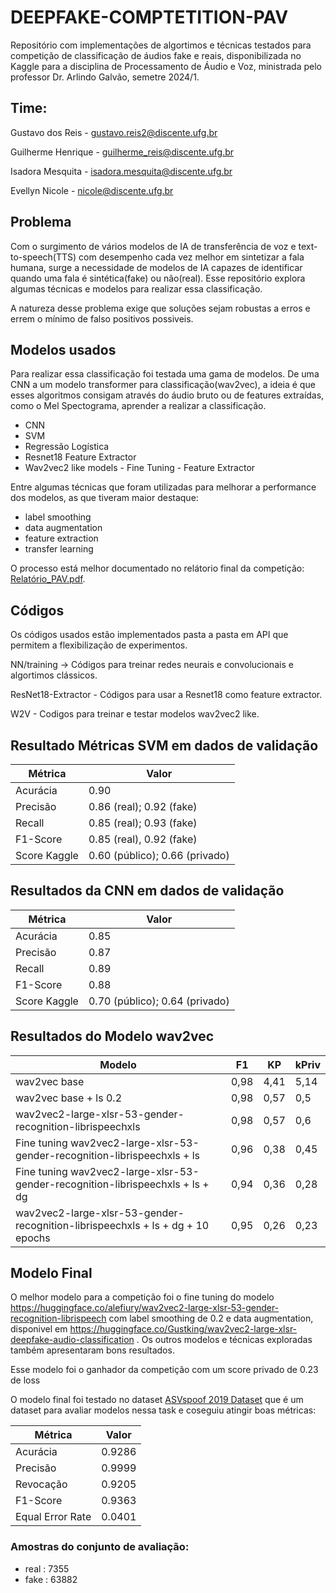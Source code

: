 # DEEPFAKE-COMPTETITION-PAV

Repositório com implementações de algortimos e técnicas testados para competição de classificação de áudios fake e reais, disponibilizada no Kaggle para a disciplina de Processamento de Áudio e Voz, ministrada pelo professor Dr. Arlindo Galvão, semetre 2024/1.

## Time:

Gustavo dos Reis - gustavo.reis2@discente.ufg.br

Guilherme Henrique - guilherme_reis@discente.ufg.br

Isadora Mesquita - isadora.mesquita@discente.ufg.br

Evellyn Nicole - nicole@discente.ufg.br

## Problema

Com o surgimento de vários modelos de IA de transferência de voz e text-to-speech(TTS) com desempenho cada vez melhor em sintetizar a fala humana, surge a necessidade de modelos de IA capazes de identificar quando uma fala é sintética(fake) ou não(real). Esse repositório explora algumas técnicas e modelos para realizar essa classificação.

A natureza desse problema exige que soluções sejam robustas a erros e errem o mínimo de falso positivos possiveis.

## Modelos usados
Para realizar essa classificação foi testada uma gama de modelos. De uma CNN a um modelo transformer para classificação(wav2vec), a ideia é que esses algoritmos consigam através do áudio bruto ou de features extraídas, como o Mel Spectograma, aprender a realizar a classificação.

* CNN
* SVM
* Regressão Logística
* Resnet18 Feature Extractor
* Wav2vec2 like models - Fine Tuning - Feature Extractor


Entre algumas técnicas que foram utilizadas para melhorar a performance dos modelos, as que tiveram maior destaque:
* label smoothing
* data augmentation
* feature extraction
* transfer learning

O processo está melhor documentado no relátorio final da competição: [Relatório_PAV.pdf](Relatório_PAV.pdf).

## Códigos

Os códigos usados estão implementados pasta a pasta em API que permitem a flexibilização de experimentos.

NN/training -> Códigos para treinar redes neurais e convolucionais e algortimos clássicos.

ResNet18-Extractor - Códigos para usar a Resnet18 como feature extractor.

W2V - Codigos para treinar e testar modelos wav2vec2 like.


## Resultado Métricas SVM em dados de validação

| Métrica        | Valor                            |
| -------------- | -------------------------------- |
| Acurácia       | 0.90                             |
| Precisão       | 0.86 (real); 0.92 (fake)         |
| Recall         | 0.85 (real); 0.93 (fake)         |
| F1-Score       | 0.85 (real), 0.92 (fake)         |
| Score Kaggle   | 0.60 (público); 0.66 (privado)   |

##  Resultados da CNN em dados de validação
| Métrica        | Valor                  |
| -------------- | ---------------------- |
| Acurácia       | 0.85                   |
| Precisão       | 0.87                    |
| Recall         | 0.89                    |
| F1-Score       | 0.88                    |
| Score Kaggle   | 0.70 (público); 0.64 (privado) |

## Resultados do Modelo wav2vec

| Modelo                                                                         | F1   | KP   | kPriv |
| ------------------------------------------------------------------------------ | ---- | ---- | ----- |
| wav2vec base                                                                   | 0,98 | 4,41 | 5,14  |
| wav2vec base + ls 0.2                                                          | 0,98 | 0,57 | 0,5   |
| wav2vec2-large-xlsr-53-gender-recognition-librispeechxls                       | 0,98 | 0,57 | 0,6   |
| Fine tuning wav2vec2-large-xlsr-53-gender-recognition-librispeechxls + ls      | 0,96 | 0,38 | 0,45  |
| Fine tuning wav2vec2-large-xlsr-53-gender-recognition-librispeechxls + ls + dg | 0,94 | 0,36 | 0,28  |
| wav2vec2-large-xlsr-53-gender-recognition-librispeechxls + ls + dg + 10 epochs | 0,95 | 0,26 | 0,23  |

## Modelo Final

O melhor modelo para a competição foi o fine tuning do modelo https://huggingface.co/alefiury/wav2vec2-large-xlsr-53-gender-recognition-librispeech com label smoothing de 0.2 e data augmentation, disponivel em https://huggingface.co/Gustking/wav2vec2-large-xlsr-deepfake-audio-classification . Os outros modelos e técnicas exploradas também apresentaram bons resultados.

Esse modelo foi o ganhador da competição com um score privado de 0.23 de loss

O modelo final foi testado no dataset [ASVspoof 2019 Dataset](https://www.kaggle.com/datasets/awsaf49/asvpoof-2019-dataset) que é um dataset para avaliar modelos nessa task e coseguiu atingir boas métricas:

| Métrica             | Valor  |
| ------------------- | ------ |
| Acurácia            | 0.9286 |
| Precisão            | 0.9999 |
| Revocação           | 0.9205 |
| F1-Score            | 0.9363 |
| Equal Error Rate    | 0.0401 |

### Amostras do conjunto de avaliação:

- real : 7355
- fake : 63882


